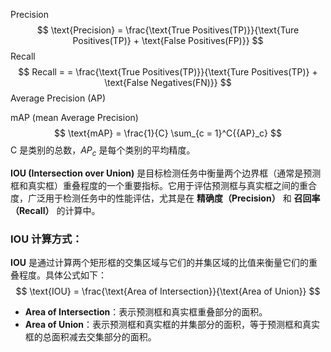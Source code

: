 Precision
$$
\text{Precision} = \frac{\text{True Positives(TP)}}{\text{Ture Positives(TP)} + \text{False Positives(FP)}}
$$
Recall
$$
Recall = = \frac{\text{True Positives(TP)}}{\text{Ture Positives(TP)} + \text{False Negatives(FN)}}
$$
Average Precision (AP)

mAP (mean Average Precision)
$$
\text{mAP} = \frac{1}{C} \sum_{c = 1}^C{{AP}_c}
$$
C 是类别的总数，${AP}_c$ 是每个类别的平均精度。

**IOU (Intersection over Union)** 是目标检测任务中衡量两个边界框（通常是预测框和真实框）重叠程度的一个重要指标。它用于评估预测框与真实框之间的重合度，广泛用于检测任务中的性能评估，尤其是在 **精确度（Precision）** 和 **召回率（Recall）** 的计算中。

### IOU 计算方式：

**IOU** 是通过计算两个矩形框的交集区域与它们的并集区域的比值来衡量它们的重叠程度。具体公式如下：
$$
\text{IOU} = \frac{\text{Area of Intersection}}{\text{Area of Union}}
$$

- **Area of Intersection**：表示预测框和真实框重叠部分的面积。
- **Area of Union**：表示预测框和真实框的并集部分的面积，等于预测框和真实框的总面积减去交集部分的面积。